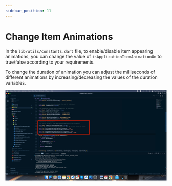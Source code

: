 ```yaml
---
sidebar_position: 11
---
```


# Change Item Animations

In the `lib/utils/constants.dart` file, to enable/disable item appearing animations, you can change the value of `isApplicationItemAnimationOn` to true/false according to your requirements.

To change the duration of animation you can adjust the milliseconds of different animations by increasing/decreasing the values of the duration variables.

![e-School SaaS](../../static/images/installation/app/animationSettings.png) 